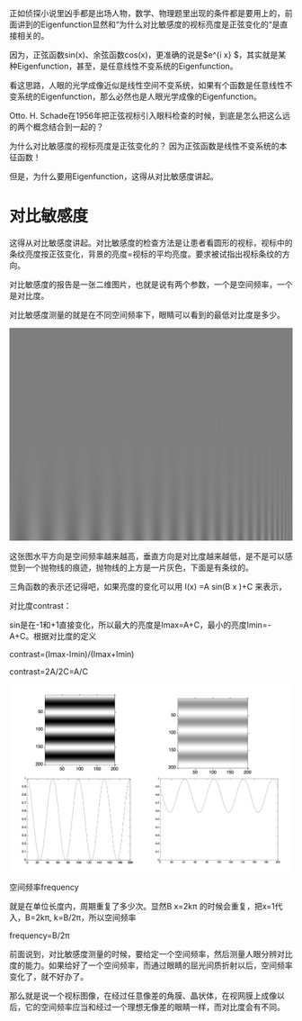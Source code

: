 <!--
.. title: 为什么对比敏感度的视标亮度是正弦变化的？(4)
.. slug: wei-shi-yao-dui-bi-min-gan-du-de-shi-biao-liang-du-shi-zheng-xian-bian-hua-de-4
.. date: 2017-12-19 01:10:00 UTC+08:00
.. tags: CSF, 教程, 现代眼科医生知识扩展包
.. category: ophthalmology
.. link:
.. description:
.. type: text
-->
正如侦探小说里凶手都是出场人物，数学、物理题里出现的条件都是要用上的，前面讲到的Eigenfunction显然和“为什么对比敏感度的视标亮度是正弦变化的“是直接相关的。
<!-- TEASER_END -->

因为，正弦函数sin(x)、余弦函数cos(x)，更准确的说是$e^{i x} $，其实就是某种Eigenfunction，甚至，是任意线性不变系统的Eigenfunction。

看这思路，人眼的光学成像近似是线性空间不变系统，如果有个函数是任意线性不变系统的Eigenfunction，那么必然也是人眼光学成像的Eigenfunction。

Otto. H. Schade在1956年把正弦视标引入眼科检查的时候，到底是怎么把这么远的两个概念结合到一起的？

为什么对比敏感度的视标亮度是正弦变化的？
因为正弦函数是线性不变系统的本征函数！

但是，为什么要用Eigenfunction，这得从对比敏感度讲起。

# 对比敏感度

这得从对比敏感度讲起。对比敏感度的检查方法是让患者看圆形的视标，视标中的条纹亮度按正弦变化，背景的亮度=视标的平均亮度。要求被试指出视标条纹的方向。

对比敏感度的报告是一张二维图片，也就是说有两个参数，一个是空间频率，一个是对比度。

对比敏感度测量的就是在不同空间频率下，眼睛可以看到的最低对比度是多少。

![SinVibr](/images/CSF/SinVibr.png)

这张图水平方向是空间频率越来越高，垂直方向是对比度越来越低，是不是可以感觉到一个抛物线的痕迹，抛物线的上方是一片灰色，下面是有条纹的。

三角函数的表示还记得吧，如果亮度的变化可以用 I(x) =A sin(B x )+C 来表示，

对比度contrast：

sin是在-1和+1直接变化，所以最大的亮度是Imax=A+C，最小的亮度Imin=-A+C。根据对比度的定义

contrast=(Imax-Imin)/(Imax+lmin)

contrast=2A/2C=A/C

![对比度](/images/CSF/对比度.jpg)

空间频率frequency

就是在单位长度内，周期重复了多少次。显然B x=2kπ 的时候会重复，把x=1代入，B=2kπ, k=B/2π，所以空间频率

frequency=B/2π

前面说到，对比敏感度测量的时候，要给定一个空间频率，然后测量人眼分辨对比度的能力。如果给好了一个空间频率，而通过眼睛的屈光间质折射以后，空间频率变化了，就不好办了。

那么就是说一个视标图像，在经过任意像差的角膜、晶状体，在视网膜上成像以后，它的空间频率应当和经过一个理想无像差的眼睛一样，而对比度会有不同。
